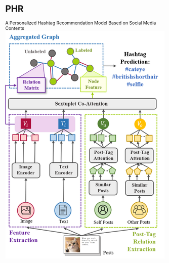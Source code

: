 # PHR
A Personalized Hashtag Recommendation Model Based on Social Media Contents
![Proposed Framework](https://github.com/Ardenntu/PHR/blob/main/framework.png)
